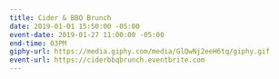 ```yaml
---
title: Cider & BBQ Brunch
date: 2019-01-01 15:50:00 -05:00
event-date: 2019-01-27 11:00:00 -05:00
end-time: 03PM
giphy-url: https://media.giphy.com/media/GlQwNj2eeH6tq/giphy.gif
event-url: https://ciderbbqbrunch.eventbrite.com
---
```


